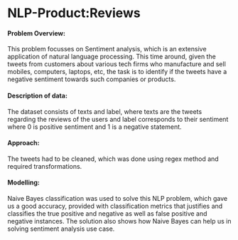 # NLP-Product:Reviews
#### Problem Overview:
This problem focusses on Sentiment analysis, which is an extensive application of natural language processing. This time around, given the tweets from customers about various tech firms who manufacture and sell mobiles, computers, laptops, etc, the task is to identify if the tweets have a negative sentiment towards such companies or products.
#### Description of data:
The dataset consists of texts and label, where texts are the tweets regarding the reviews of the users and label corresponds to their sentiment where 0 is positive sentiment and 1 is a negative statement.
#### Approach:
The tweets had to be cleaned, which was done using regex method and required transformations.
#### Modelling:
Naive Bayes classification was used to solve this NLP problem, which gave us a good accuracy, provided with classification metrics that justifies and classifies the true positive and negative as well as false positive and negative instances. The solution also shows how Naive Bayes can help us in solving sentiment analysis use case. 

